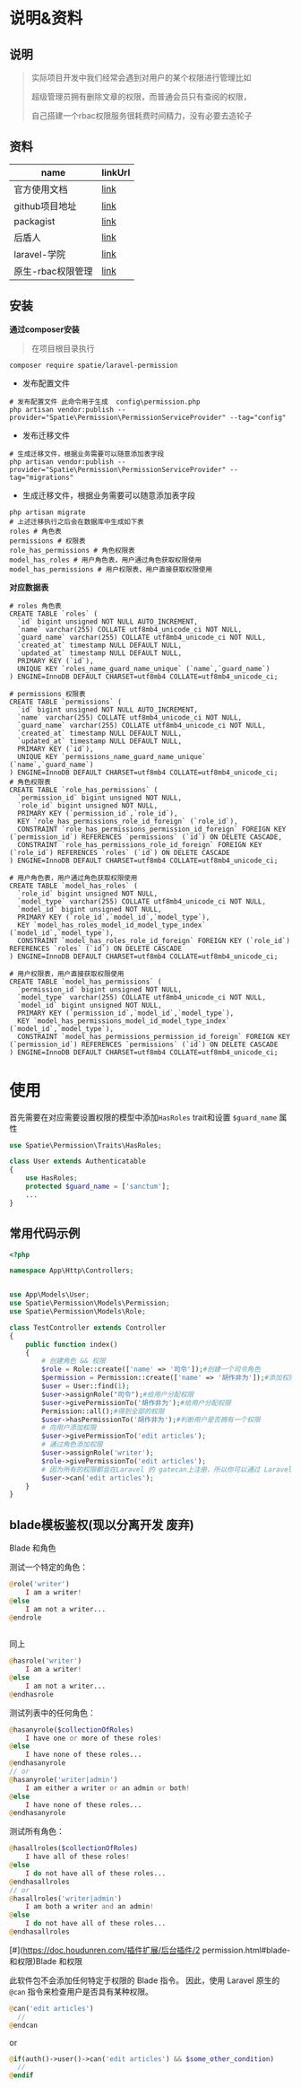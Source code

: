 # 说明&资料

##  说明

> 实际项目开发中我们经常会遇到对用户的某个权限进行管理比如
>
> 超级管理员拥有删除文章的权限，而普通会员只有查阅的权限，
>
> 自己搭建一个rbac权限服务很耗费时间精力，没有必要去造轮子

## 资料

| name              | linkUrl                                                      |
| ----------------- | ------------------------------------------------------------ |
| 官方使用文档      | [link](https://spatie.be/docs/laravel-permission/v4/introduction) |
| github项目地址    | [link](https://github.com/spatie/laravel-permission)         |
| packagist         | [link](https://packagist.org/packages/spatie/laravel-permission) |
| 后盾人            | [link](https://doc.houdunren.com/%E6%8F%92%E4%BB%B6%E6%89%A9%E5%B1%95/%E5%90%8E%E5%8F%B0%E6%8F%92%E4%BB%B6/2%20permission.html) |
| laravel-学院      | [link](https://learnku.com/articles/9842/user-role-permission-control-package-laravel-permission-usage-description) |
| 原生-rbac权限管理 | [link](https://www.cnblogs.com/yaoliuyang/p/12710798.html)   |

## 安装

**通过composer安装**

> 在项目根目录执行

```shell
composer require spatie/laravel-permission
```

- 发布配置文件

```shell
# 发布配置文件 此命令用于生成  config\permission.php
php artisan vendor:publish --provider="Spatie\Permission\PermissionServiceProvider" --tag="config"
```

- 发布迁移文件

```shell
# 生成迁移文件，根据业务需要可以随意添加表字段
php artisan vendor:publish --provider="Spatie\Permission\PermissionServiceProvider" --tag="migrations"
```

- 生成迁移文件，根据业务需要可以随意添加表字段

```shell
php artisan migrate
# 上述迁移执行之后会在数据库中生成如下表
roles # 角色表
permissions # 权限表
role_has_permissions # 角色权限表
model_has_roles # 用户角色表，用户通过角色获取权限使用
model_has_permissions # 用户权限表，用户直接获取权限使用
```

**对应数据表**

```shell
# roles 角色表
CREATE TABLE `roles` (
  `id` bigint unsigned NOT NULL AUTO_INCREMENT,
  `name` varchar(255) COLLATE utf8mb4_unicode_ci NOT NULL,
  `guard_name` varchar(255) COLLATE utf8mb4_unicode_ci NOT NULL,
  `created_at` timestamp NULL DEFAULT NULL,
  `updated_at` timestamp NULL DEFAULT NULL,
  PRIMARY KEY (`id`),
  UNIQUE KEY `roles_name_guard_name_unique` (`name`,`guard_name`)
) ENGINE=InnoDB DEFAULT CHARSET=utf8mb4 COLLATE=utf8mb4_unicode_ci;

# permissions 权限表
CREATE TABLE `permissions` (
  `id` bigint unsigned NOT NULL AUTO_INCREMENT,
  `name` varchar(255) COLLATE utf8mb4_unicode_ci NOT NULL,
  `guard_name` varchar(255) COLLATE utf8mb4_unicode_ci NOT NULL,
  `created_at` timestamp NULL DEFAULT NULL,
  `updated_at` timestamp NULL DEFAULT NULL,
  PRIMARY KEY (`id`),
  UNIQUE KEY `permissions_name_guard_name_unique` (`name`,`guard_name`)
) ENGINE=InnoDB DEFAULT CHARSET=utf8mb4 COLLATE=utf8mb4_unicode_ci;
# 角色权限表
CREATE TABLE `role_has_permissions` (
  `permission_id` bigint unsigned NOT NULL,
  `role_id` bigint unsigned NOT NULL,
  PRIMARY KEY (`permission_id`,`role_id`),
  KEY `role_has_permissions_role_id_foreign` (`role_id`),
  CONSTRAINT `role_has_permissions_permission_id_foreign` FOREIGN KEY (`permission_id`) REFERENCES `permissions` (`id`) ON DELETE CASCADE,
  CONSTRAINT `role_has_permissions_role_id_foreign` FOREIGN KEY (`role_id`) REFERENCES `roles` (`id`) ON DELETE CASCADE
) ENGINE=InnoDB DEFAULT CHARSET=utf8mb4 COLLATE=utf8mb4_unicode_ci;

# 用户角色表，用户通过角色获取权限使用
CREATE TABLE `model_has_roles` (
  `role_id` bigint unsigned NOT NULL,
  `model_type` varchar(255) COLLATE utf8mb4_unicode_ci NOT NULL,
  `model_id` bigint unsigned NOT NULL,
  PRIMARY KEY (`role_id`,`model_id`,`model_type`),
  KEY `model_has_roles_model_id_model_type_index` (`model_id`,`model_type`),
  CONSTRAINT `model_has_roles_role_id_foreign` FOREIGN KEY (`role_id`) REFERENCES `roles` (`id`) ON DELETE CASCADE
) ENGINE=InnoDB DEFAULT CHARSET=utf8mb4 COLLATE=utf8mb4_unicode_ci;

# 用户权限表，用户直接获取权限使用
CREATE TABLE `model_has_permissions` (
  `permission_id` bigint unsigned NOT NULL,
  `model_type` varchar(255) COLLATE utf8mb4_unicode_ci NOT NULL,
  `model_id` bigint unsigned NOT NULL,
  PRIMARY KEY (`permission_id`,`model_id`,`model_type`),
  KEY `model_has_permissions_model_id_model_type_index` (`model_id`,`model_type`),
  CONSTRAINT `model_has_permissions_permission_id_foreign` FOREIGN KEY (`permission_id`) REFERENCES `permissions` (`id`) ON DELETE CASCADE
) ENGINE=InnoDB DEFAULT CHARSET=utf8mb4 COLLATE=utf8mb4_unicode_ci;
```

# 使用

首先需要在对应需要设置权限的模型中添加`HasRoles` trait和设置 `$guard_name` 属性

```php
use Spatie\Permission\Traits\HasRoles;

class User extends Authenticatable
{
    use HasRoles;
    protected $guard_name = ['sanctum'];
    ...
}
```

## 常用代码示例

```php
<?php

namespace App\Http\Controllers;


use App\Models\User;
use Spatie\Permission\Models\Permission;
use Spatie\Permission\Models\Role;

class TestController extends Controller
{
    public function index()
    {
        # 创建角色 && 权限
        $role = Role::create(['name' => '司令']);#创建一个司令角色
        $permission = Permission::create(['name' => '胡作非为']);#添加权限
        $user = User::find(1);
        $user->assignRole("司令");#给用户分配权限
        $user->givePermissionTo('胡作非为');#给用户分配权限
        Permission::all();#得到全部的权限 
        $user->hasPermissionTo('胡作非为');#判断用户是否拥有一个权限
        # 向用户添加权限
        $user->givePermissionTo('edit articles');
        # 通过角色添加权限
        $user->assignRole('writer');
        $role->givePermissionTo('edit articles');
        # 因为所有的权限都会在Laravel 的 gatecan上注册，所以你可以通过 Laravel 的默认函数来检查用户是否有权限：
        $user->can('edit articles');
    }
}
```

## blade模板鉴权(现以分离开发 废弃)

Blade 和角色

测试一个特定的角色：

```php
@role('writer')
    I am a writer!
@else
    I am not a writer...
@endrole
    
```

同上

```php
@hasrole('writer')
    I am a writer!
@else
    I am not a writer...
@endhasrole
```

测试列表中的任何角色：

```php
@hasanyrole($collectionOfRoles)
    I have one or more of these roles!
@else
    I have none of these roles...
@endhasanyrole
// or
@hasanyrole('writer|admin')
    I am either a writer or an admin or both!
@else
    I have none of these roles...
@endhasanyrole
```

测试所有角色：

```php
@hasallroles($collectionOfRoles)
    I have all of these roles!
@else
    I do not have all of these roles...
@endhasallroles
// or
@hasallroles('writer|admin')
    I am both a writer and an admin!
@else
    I do not have all of these roles...
@endhasallroles
```

[#](https://doc.houdunren.com/插件扩展/后台插件/2 permission.html#blade-和权限)Blade 和权限

此软件包不会添加任何特定于权限的 Blade 指令。 因此，使用 Laravel 原生的 `@can` 指令来检查用户是否具有某种权限。

```php
@can('edit articles')
  //
@endcan
```

or

```php
@if(auth()->user()->can('edit articles') && $some_other_condition)
  //
@endif
```